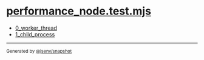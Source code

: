 # [performance_node.test.mjs](../performance_node.test.mjs)



- [0_worker_thread](0_worker_thread/0_worker_thread.md)
- [1_child_process](1_child_process/1_child_process.md)

---

<sub>
  Generated by <a href="https://github.com/jsenv/core/tree/main/packages/independent/snapshot">@jsenv/snapshot</a>
</sub>